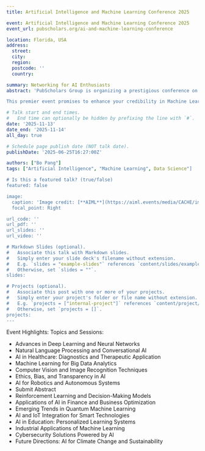 ```yaml
---
title: Artificial Intelligence and Machine Learning Conference 2025

event: Artificial Intelligence and Machine Learning Conference 2025
event_url: pubscholars.org/ai-and-machine-learning-conference

location: Florida, USA
address:
  street: 
  city: 
  region: 
  postcode: ''
  country: 

summary: Networking for AI Enthusiasts
abstract: 'PubScholars Group is organizing a prestigious conference on Artificial Intelligence and Machine Learning in the United States on November 13-14, 2025. The event’s theme, “From Concepts to Community: Building Networks in AI and Machine Learning,” emphasizes fostering collaboration among researchers, innovators, and industry leaders to drive advancements in these transformative fields. This conference promises engaging sessions, keynote speeches, and networking opportunities, creating a platform to share groundbreaking insights and forge valuable connections.

This premier event promises to enhance your credibility in Machine Learning and Artificial Intelligence with its cross-cultural and multidisciplinary approach. Join data scientists, machine learning engineers, AI specialists, researchers, and innovators from around the globe on November 13 – 14 in vibrant Florida, USA to discuss, develop, and demonstrate the possibilities of Machine Learning.'

# Talk start and end times.
#   End time can optionally be hidden by prefixing the line with `#`.
date: '2025-11-13'
date_end: '2025-11-14'
all_day: true

# Schedule page publish date (NOT talk date).
publishDate: '2025-06-25T16:27:00Z'

authors: ["Bo Pang"]
tags: ["Artificial Intelligence", "Machine Learning", Data Science"]

# Is this a featured talk? (true/false)
featured: false

image:
  caption: 'Image credit: [**AIML**](https://aiml.events/media/CACHE/images/image/b6/01/b60145b3781d4ecaa76802b1ab687a96/d59b7f17da15a11dce9c2a7f78a4ef90.jpg)'
  focal_point: Right

url_code: ''
url_pdf: ''
url_slides: ''
url_video: ''

# Markdown Slides (optional).
#   Associate this talk with Markdown slides.
#   Simply enter your slide deck's filename without extension.
#   E.g. `slides = "example-slides"` references `content/slides/example-slides.md`.
#   Otherwise, set `slides = ""`.
slides:

# Projects (optional).
#   Associate this post with one or more of your projects.
#   Simply enter your project's folder or file name without extension.
#   E.g. `projects = ["internal-project"]` references `content/project/deep-learning/index.md`.
#   Otherwise, set `projects = []`.
projects:
---
```


Event Highlights: Topics and Sessions:
- Advances in Deep Learning and Neural Networks
- Natural Language Processing and Conversational AI
- AI in Healthcare: Diagnostics and Therapeutic Application
- Machine Learning for Big Data Analytics
- Computer Vision and Image Recognition Techniques
- Ethics, Bias, and Transparency in AI
- AI for Robotics and Autonomous Systems
- Submit Abstract
- Reinforcement Learning and Decision-Making Models
- Applications of AI in Finance and Business Optimization
- Emerging Trends in Quantum Machine Learning
- AI and IoT Integration for Smart Technologies
- AI in Education: Personalized Learning Systems
- Industrial Applications of Machine Learning
- Cybersecurity Solutions Powered by AI
- Future Directions: AI for Climate Change and Sustainability
